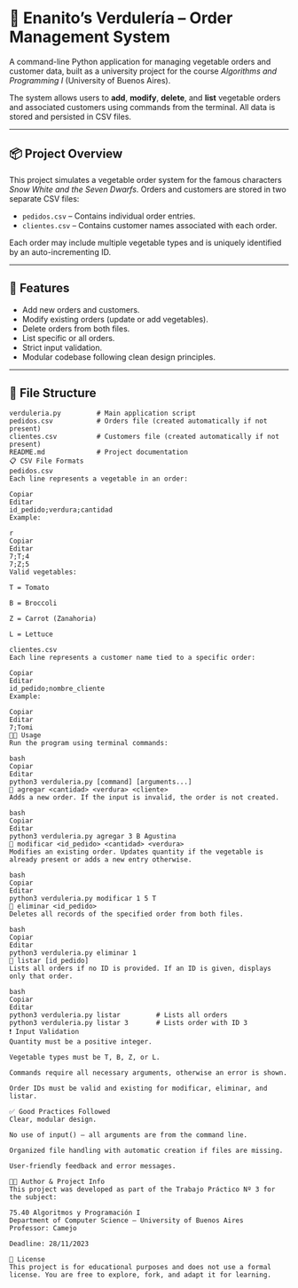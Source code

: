 # 🥕 Enanito’s Verdulería – Order Management System

A command-line Python application for managing vegetable orders and customer data, built as a university project for the course *Algorithms and Programming I* (University of Buenos Aires).

The system allows users to **add**, **modify**, **delete**, and **list** vegetable orders and associated customers using commands from the terminal. All data is stored and persisted in CSV files.

---

## 📦 Project Overview

This project simulates a vegetable order system for the famous characters *Snow White and the Seven Dwarfs*. Orders and customers are stored in two separate CSV files:

- `pedidos.csv` – Contains individual order entries.
- `clientes.csv` – Contains customer names associated with each order.

Each order may include multiple vegetable types and is uniquely identified by an auto-incrementing ID.

---

## 🧰 Features

- Add new orders and customers.
- Modify existing orders (update or add vegetables).
- Delete orders from both files.
- List specific or all orders.
- Strict input validation.
- Modular codebase following clean design principles.

---

## 📁 File Structure

```plaintext
verduleria.py         # Main application script
pedidos.csv           # Orders file (created automatically if not present)
clientes.csv          # Customers file (created automatically if not present)
README.md             # Project documentation
📋 CSV File Formats
pedidos.csv
Each line represents a vegetable in an order:

Copiar
Editar
id_pedido;verdura;cantidad
Example:

r
Copiar
Editar
7;T;4
7;Z;5
Valid vegetables:

T = Tomato

B = Broccoli

Z = Carrot (Zanahoria)

L = Lettuce

clientes.csv
Each line represents a customer name tied to a specific order:

Copiar
Editar
id_pedido;nombre_cliente
Example:

Copiar
Editar
7;Tomi
🧑‍💻 Usage
Run the program using terminal commands:

bash
Copiar
Editar
python3 verduleria.py [command] [arguments...]
🔹 agregar <cantidad> <verdura> <cliente>
Adds a new order. If the input is invalid, the order is not created.

bash
Copiar
Editar
python3 verduleria.py agregar 3 B Agustina
🔹 modificar <id_pedido> <cantidad> <verdura>
Modifies an existing order. Updates quantity if the vegetable is already present or adds a new entry otherwise.

bash
Copiar
Editar
python3 verduleria.py modificar 1 5 T
🔹 eliminar <id_pedido>
Deletes all records of the specified order from both files.

bash
Copiar
Editar
python3 verduleria.py eliminar 1
🔹 listar [id_pedido]
Lists all orders if no ID is provided. If an ID is given, displays only that order.

bash
Copiar
Editar
python3 verduleria.py listar         # Lists all orders
python3 verduleria.py listar 3       # Lists order with ID 3
❗ Input Validation
Quantity must be a positive integer.

Vegetable types must be T, B, Z, or L.

Commands require all necessary arguments, otherwise an error is shown.

Order IDs must be valid and existing for modificar, eliminar, and listar.

✅ Good Practices Followed
Clear, modular design.

No use of input() – all arguments are from the command line.

Organized file handling with automatic creation if files are missing.

User-friendly feedback and error messages.

🧑‍🏫 Author & Project Info
This project was developed as part of the Trabajo Práctico Nº 3 for the subject:

75.40 Algoritmos y Programación I
Department of Computer Science – University of Buenos Aires
Professor: Camejo

Deadline: 28/11/2023

📜 License
This project is for educational purposes and does not use a formal license. You are free to explore, fork, and adapt it for learning.
